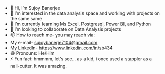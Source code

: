 - 👋 Hi, I’m Sujoy Banerjee
- 👀 I’m interested in the data analysis space and working with projects on the same same
- 🌱 I’m currently learning Ms Excel, Postgresql, Power BI, and Python
- 💞️ I’m looking to collaborate on Data Analysis projects
- 📫 How to reach me- you may reach via:
- My e-mail- sujoybanerje7104@gmail.com
- My LinkedIn- https://www.linkedin.com/in/sb434
- 😄 Pronouns: He/Him
- ⚡ Fun fact: hmmmm, let's see... as a kid, i once used a stappler as a nail-cutter. It was amazing.

<!---
SuBa434/SuBa434 is a ✨ special ✨ repository because its `README.md` (this file) appears on your GitHub profile.
You can click the Preview link to take a look at your changes.
--->

